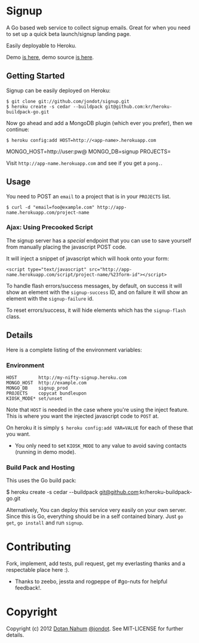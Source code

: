 # Signup

A Go based web service to collect signup emails. Great for when you need to
set up a quick beta launch/signup landing page.

Easily deployable to Heroku.

Demo <a href="http://jondot.github.com/signup">is here</a>, demo source <a href="https://github.com/jondot/signup/blob/master/example/signup.html">is here</a>.


## Getting Started

Signup can be easily deployed on Heroku:

    $ git clone git://github.com/jondot/signup.git
    $ heroku create -s cedar --buildpack git@github.com:kr/heroku-buildpack-go.git

Now go ahead and add a MongoDB plugin (which ever you prefer), then we
continue:

    $ heroku config:add HOST=http://<app-name>.herokuapp.com
MONGO_HOST=http://user:pw@<host> MONGO_DB=signup PROJECTS=<project-name>

Visit `http://app-name.herokuapp.com` and see if you get a `pong.`.

## Usage

You need to POST an `email` to a project that is in your `PROJECTS` list.

    $ curl -d "email=foo@example.com" http://app-name.herokuapp.com/project-name

### Ajax: Using Precooked Script

The signup server has a *special* endpoint that you can use to save
yourself from manually placing the javascript POST code.

It will inject a snippet of javascript which will hook onto your form:

    <script type="text/javascript" src="http://app-name.herokuapp.com/script/project-name/%23form-id"></script>

To handle flash errors/success messages, by default, on success it will show an element with the `signup-success`
ID, and on failure it will show an element with the `signup-failure` id.

To reset errors/success, it will hide elements which has the `signup-flash` class.





## Details

Here is a complete listing of the environment variables:

### Environment

    HOST        http://my-nifty-signup.heroku.com
    MONGO_HOST  http://example.com
    MONGO_DB    signup_prod
    PROJECTS    copycat bundleupon
    KIOSK_MODE* set/unset

Note that `HOST` is needed in the case where you're using the inject
feature. This is where you want the injected javascript code to `POST` at.

On heroku it is simply `$ heroku config:add VAR=VALUE` for each of
these that you want.

* You only need to set `KIOSK_MODE` to any value to avoid saving contacts (running in demo
mode).



### Build Pack and Hosting

This uses the Go build pack:

   $ heroku create -s cedar --buildpack git@github.com:kr/heroku-buildpack-go.git

Alternatively, You can deploy this service very easily on
your own server.   
Since this is Go, everything should be in a self contained binary. Just `go get`, `go install` and run `signup`.




# Contributing

Fork, implement, add tests, pull request, get my everlasting thanks and a respectable place here :).

* Thanks to zeebo, jessta and rogpeppe of #go-nuts for helpful feedback!.

# Copyright


Copyright (c) 2012 [Dotan Nahum](http://gplus.to/dotan) [@jondot](http://twitter.com/jondot). See MIT-LICENSE for further details.

